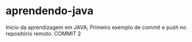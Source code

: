 # aprendendo-java
Início da aprendizagem em JAVA;
Primeiro exemplo de commit e push no repositório remoto.  COMMIT 2

